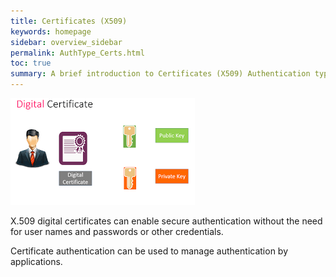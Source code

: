 ```yaml
---
title: Certificates (X509)
keywords: homepage
sidebar: overview_sidebar
permalink: AuthType_Certs.html
toc: true
summary: A brief introduction to Certificates (X509) Authentication type within NHS Digital's Care Access Service.
---
```


![Digital Certificates](images/DigitalCertificates.jpg)

X.509 digital certificates can enable secure authentication without the need for user names and passwords or other credentials. 

Certificate authentication can be used to manage authentication by applications.
